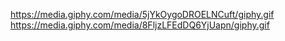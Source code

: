 https://media.giphy.com/media/5jYkOygoDROELNCuft/giphy.gif
https://media.giphy.com/media/8FljzLFEdDQ6YjUapn/giphy.gif

